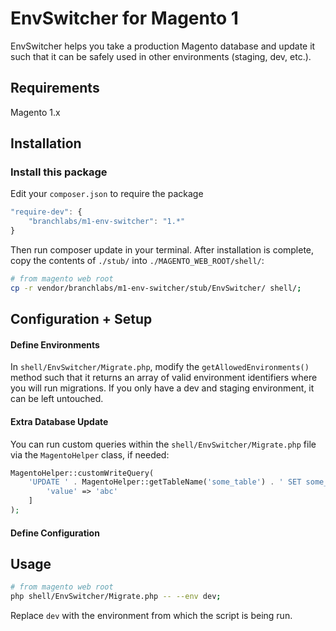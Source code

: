 # EnvSwitcher for Magento 1

EnvSwitcher helps you take a production Magento database and update it
such that it can be safely used in other environments (staging, dev, etc.).

## Requirements

Magento 1.x


## Installation

### Install this package
Edit your `composer.json` to require the package
```js
"require-dev": {
    "branchlabs/m1-env-switcher": "1.*"
}
```

Then run composer update in your terminal.  After installation is 
complete, copy the contents of `./stub/` into `./MAGENTO_WEB_ROOT/shell/`:

```bash
# from magento web root
cp -r vendor/branchlabs/m1-env-switcher/stub/EnvSwitcher/ shell/;
```
## Configuration + Setup

#### Define Environments  
In `shell/EnvSwitcher/Migrate.php`, modify the `getAllowedEnvironments()` method 
such that it returns an array of valid environment identifiers where you will run 
migrations.  If you only have a dev and staging environment, it can be left untouched.

#### Extra Database Update

You can run custom queries within the `shell/EnvSwitcher/Migrate.php` file via the `MagentoHelper` 
class, if needed:
```php
MagentoHelper::customWriteQuery(
    'UPDATE ' . MagentoHelper::getTableName('some_table') . ' SET some_column = :value;',[
        'value' => 'abc'
    ]
);
```

#### Define Configuration

## Usage

```bash
# from magento web root
php shell/EnvSwitcher/Migrate.php -- --env dev;
```
Replace `dev` with the environment from which the script is being run.

